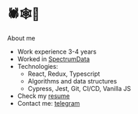 
# 🕷🕸🐞


About me
- Work experience 3-4 years
- Worked in [SpectrumData](https://spectrumdata.ru/)
- Technologies: 
  - React, Redux, Typescript
  - Algorithms and data structures
  - Cypress, Jest, Git, CI/CD, Vanilla JS
- Check my [resume](https://docs.google.com/document/d/1rjhoSsVEhexMixKSrJGNN17Da65SiLpZj2k-iagryZs/edit)
- Contact me: [telegram](https://t.me/jamezdean)

<!--
The question: can I use this comments as keywords to improve the SEO of my profile?

Let's try:

- Middle Frontend Developer
- React developer
- React expert
- React Redux developer
- Frontend enthusiast
- Frontend developer

Contact me if you read this: https://t.me/jamezdean
-->
